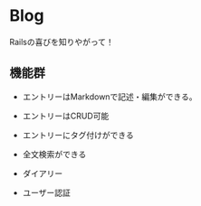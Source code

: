 # Blog

Railsの喜びを知りやがって！

## 機能群

- エントリーはMarkdownで記述・編集ができる。

- エントリーはCRUD可能

- エントリーにタグ付けができる

- 全文検索ができる

- ダイアリー

- ユーザー認証
